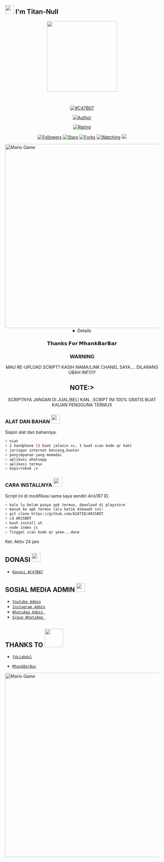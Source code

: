 ## <img src="https://github.com/TheDudeThatCode/TheDudeThatCode/blob/master/Assets/Hi.gif" width="29px"> I'm Titan-Null
<p align="center">
<img src="https://raw.githubusercontent.com/testingBOT9/matbot/main/aris/Oreki.jpg" width="230" height="230"/>
</p>
<br>



<p align="center">
<a href="#"><img title="#C47B07" src="https://img.shields.io/badge/AR15BOT-green?colorA=%23ff0000&colorB=%23017e40&style=for-the-badge"></a>
</p>
<p align="center">
<a href="https://github.com/Titan-null"><img title="Author" src="https://img.shields.io/badge/AUTHOR-TITAN NULL-orange.svg?style=for-the-badge&logo=github"></a>
</p>
<p align="center">
<a href="https://www.codefactor.io/repository/github/Titan-null/noeerbot"><img title="Rating" src="https://www.codefactor.io/repository/github/Titan-null/noeerbot/badge/main"></a>
</p>
<p align="center">
<a href="https://github.com/testingBOT9/matbot/followers"><img title="Followers" src="https://img.shields.io/github/follower?testingBOT9?color=blue&style=flat-square"></a>
<a href="https://github.com/testingBOT9/matbot/stargazers/"><img title="Stars" src="https://img.shields.io/github/stars/testingBOT9/matbot?color=red&style=flat-square"></a>
<a href="https://github.com/testingBOT9/matbot/network/members"><img title="Forks" src="https://img.shields.io/github/forks/testingBOT9/matbot?color=red&style=flat-square"></a>
<a href="https://github.com/testingBOT9/matbot/watchers"><img title="Watching" src="https://img.shields.io/github/watchers/testingBOT9/matbot?label=Watchers&color=blue&style=flat-square"></a>
<a href="https://hits.seeyoufarm.com"><img src="https://hits.seeyoufarm.com/api/count/incr/badge.svg?url=https%3A%2F%2Fgithub.com%2FA187ID%2FAR15BOT&count_bg=%2379C83D&title_bg=%23555555&icon=probot.svg&icon_color=%2300FF6D&title=hits&edge_flat=false"/></a>
</p>
<img src="https://github.com/TheDudeThatCode/TheDudeThatCode/blob/master/Assets/Developer.gif" alt="Mario Game" width="600" />
<div align="center">
<details>
 
</details>

### 𝗧𝗵𝗮𝗻𝗸𝘀 𝗙𝗼𝗿 𝗠𝗵𝗮𝗻𝗸𝗕𝗮𝗿𝗕𝗮𝗿

### WARNING
MAU RE-UPLOAD SCRIPT? KASIH NAMA/LINK CHANEL SAYA.... DILARANG UBAH INFO!!!

## NOTE:> 
SCRIPTNYA JANGAN DI JUAL/BELI KAN.. SCRIPT INI 100% GRATIS BUAT KALIAN PENGGUNA TERMUX
</div>

### ALAT DAN BAHAN <img src="https://github.com/TheDudeThatCode/TheDudeThatCode/blob/master/Assets/Mario_Hello_Big.gif" width="29px">
Siapin alat dan bahannya.
```bash
> niat
> 2 handphone (1 buat jalanin sc, 1 buat scan kode qr kak)
> jaringan internet kenceng,kuota+
> penyimpanan yang memadai
> aplikasi whatsapp
> aplikasi termux
> kopi+rokok ;v
```

### CARA INSTALLNYA  <img src="https://github.com/TheDudeThatCode/TheDudeThatCode/blob/master/Assets/hmm.gif" width="29px">
Script ini di modifikasi sama saya sendiri Aris187 ID.
```bash
> kalo lu belum punya apk termux, download di playstore
> masuk ke apk termux lalu ketik dibawah ini!
> git clone https://github.com/A187ID/AR15BOT
> cd AR15BOT
> bash install.sh
> node index js
> Tinggal scan kode qr yeee...done
```


Ket: Aktiv 24 jam

## DONASI <img src="https://github.com/TheDudeThatCode/TheDudeThatCode/blob/master/Assets/coin.gif" width="29px">
* [`Donasi #C47B07`](https://saweria.co/Javzlyn)


## SOSIAL MEDIA ADMIN <img src="https://github.com/TheDudeThatCode/TheDudeThatCode/blob/master/Assets/powerup.gif" width="29px">

* [`Youtube Admin`](https://www.youtube.com/channel/UCGYLWtyT9IADYNUiK0uZiGg)
* [`Instagram Admin`](https://instagram.com/febri_swag12)
* [`WhatsApp Admin `](https://wa.me/+6281223461910)
* [`Group WhatsApp `](https://chat.whatsapp.com/DSSHmG2KjKJLoFp9B9mkVs)
## THANKS TO <img src="https://github.com/TheDudeThatCode/TheDudeThatCode/blob/master/Assets/Handshake.gif" width="60px">

* [`fdciabdul`](https://github.com/fdciabdul/termux-whatsapp-bot)

* [`MhankBarBar`](https://github.com/MhankBarBar/whatsapp-bot)
<img src="https://github.com/TheDudeThatCode/TheDudeThatCode/blob/master/Assets/Mario_Gameplay.gif" alt="Mario Game" width="600" />

